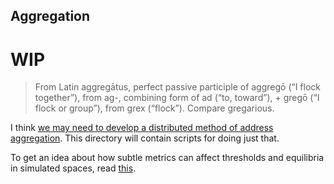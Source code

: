 ## Aggregation

# WIP

> From Latin aggregātus, perfect passive participle of aggregō (“I flock together”), from ag-, combining form of ad (“to, toward”), + gregō (“I flock or group”), from grex (“flock”). Compare gregarious.

I think [we may need to develop a distributed method of address aggregation](http://transitiontech.ca/cjdns/aggregate). This directory will contain scripts for doing just that.

To get an idea about how subtle metrics can affect thresholds and equilibria in simulated spaces, read [this](http://ncase.me/polygons/).
